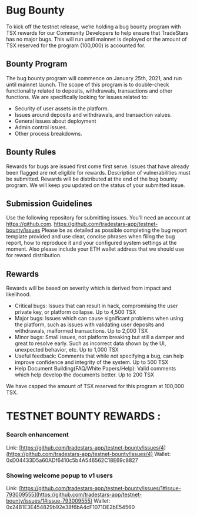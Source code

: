 # Bug Bounty

To kick off the testnet release, we’re holding a bug bounty program with TSX rewards for our Community Developers to help ensure that TradeStars has no major bugs. This will run until mainnet is deployed or the amount of TSX reserved for the program (100,000) is accounted for.

## Bounty Program
The bug bounty program will commence on January 25th, 2021, and run until mainnet launch. The scope of this program is to double-check functionality related to deposits, withdrawals, transactions and other functions. We are specifically looking for issues related to:
- Security of user assets in the platform.
- Issues around deposits and withdrawals, and transaction values.
- General issues about deployment
- Admin control issues.
- Other process breakdowns.

## Bounty Rules
Rewards for bugs are issued first come first serve. Issues that have already been flagged are not eligible for rewards.
Description of vulnerabilities must be submitted.
Rewards will be distributed at the end of the bug bounty program.
We will keep you updated on the status of your submitted issue.

## Submission Guidelines
Use the following repository for submitting issues. You’ll need an account at https://github.com.
https://github.com/tradestars-app/testnet-bounty/issues
Please be as detailed as possible completing the bug report template provided and use clear, concise phrases when filing the bug report, how to reproduce it and your configured system settings at the moment.
Also please include your ETH wallet address that we should use for reward distribution.
## Rewards
Rewards will be based on severity which is derived from impact and likelihood.

- Critical bugs: Issues that can result in hack, compromising the user private key, or platform collapse. Up to 4,500 TSX
- Major bugs: Issues which can cause significant problems when using the platform, such as issues with validating user deposits and withdrawals, malformed transactions. Up to 2,000 TSX
- Minor bugs: Small issues, not platform breaking but still a damper and great to resolve early. Such as incorrect data shown by the UI, unexpected behavior, etc. Up to 1,000 TSX
- Useful feedback: Comments that while not specifying a bug, can help improve confidence and integrity of the system. Up to 500 TSX
- Help Document Building(FAQ/White Papers/Help): Valid comments which help develop the documents better. Up to 200 TSX

We have capped the amount of TSX reserved for this program at 100,000 TSX.

# TESTNET BOUNTY REWARDS : 

### Search enhancement 
Link: [https://github.com/tradestars-app/testnet-bounty/issues/4](https://github.com/tradestars-app/testnet-bounty/issues/4)
Wallet: 0xD04433D5a60ADf6410c5b4A546562C18E69c8827

### Showing welcome popup to v1 users
Link: [https://github.com/tradestars-app/testnet-bounty/issues/1#issue-793009555](https://github.com/tradestars-app/testnet-bounty/issues/1#issue-793009555)
Wallet: 0x24B1E3E454829b92e38f6bA4cF1071DE2bE54560
